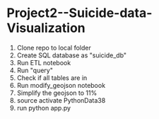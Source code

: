 # Project2--Suicide-data-Visualization

1. Clone repo to local folder
2. Create SQL database as "suicide_db"
3. Run ETL notebook
4. Run "query"
5. Check if all tables are in
6. Run modify_geojson notebook
7. Simplify the geojson to 11%
8. source activate PythonData38
9. run python app.py
